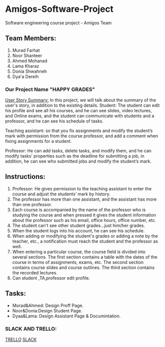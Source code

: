 # Amigos-Software-Project
Software engineering course project - Amigos Team
## Team Members: 
1. Murad Farhat
2. Noor Shanteer
3. Ahmed Mohanad
4. Lama Kharaz
5. Donia Shwahneh
6. Dya'a Dereih
 
### Our Project Name "HAPPY GRADES" ###
  [User Story Summary:](#lines)
 In this project, we will talk about the summary of the user's story, in addition to the existing details.
 Student: The student can edit his profile and see all his courses, and he can see slides, video lectures, and Online exams, and the student can communicate with students and a professor, and he can see his schedule of tasks.


Teaching assistant: so that you fix assignments and modify the student’s mark with permission from the course professor, and add a comment when fixing assignments for a student.

Professor: He can add tasks, delete tasks, and modify them, and he can modify tasks’ properties such as the deadline for submitting a job, in addition, he can see who submitted jobs and modify the student’s mark.

## Instructions:
1. Professor: He gives permission to the teaching assistant to enter the course and adjust the students’ mark by history.
2. The professor has more than one assistant, and the assistant has more than one professor.
3. Each course is accompanied by the name of the professor who is studying the course and when pressed it gives the student information about the professor such as his email, office hours, office number, etc.
4. The student can't see other student grades...just him/her grades.
5. When the student logs into his account, he can see his schedule.
6. When adding or modifying the student's grades or adding a note by the teacher, etc., a notification must reach the student and the professor as well.
7. When entering a particular course, the course field is divided into several sections. The first section contains a table with the dates of the course in terms of assignments, exams, etc. The second section contains course slides and course outlines. The third section contains the recorded lectures.
8. Can student ,TA,professor edit profile.
 ## Tasks:
- Morad&Ahmed: Design Proff Page.
- Noor&Donia:Design Student Page.
- Dyaa&Lama: Design Assistant Page & Documintation.
### SLACK AND TRELLO: ###
[TRELLO](https://trello.com/amigos_workspace/home)
[SLACK](https://amigosteamworkspace.slack.com/archives/C02H9HTR6GJ)
